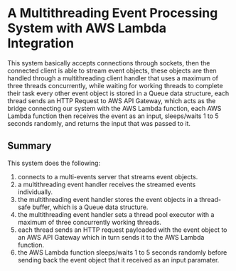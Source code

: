 # A Multithreading Event Processing System with AWS Lambda Integration
This system basically accepts connections through sockets, then the connected client is able to stream event objects,
these objects are then handled through a multithreading client handler that uses a maximum of three threads concurrently,
while waiting for working threads to complete their task every other event object is stored in a Queue data structure,
each thread sends an HTTP Request to AWS API Gateway, which acts as the bridge connecting our system with the AWS Lambda
function, each AWS Lambda function then receives the event as an input, sleeps/waits 1 to 5 seconds randomly, and returns
the input that was passed to it.

## Summary
This system does the following:
1. connects to a multi-events server that streams event objects.
1. a multithreading event handler receives the streamed events individually.
1. the multithreading event handler stores the event objects in a thread-safe buffer, which is a Queue data structure.
1. the multithreading event handler sets a thread pool executor with a maximum of three concurrently working threads.
1. each thread sends an HTTP request payloaded with the event object to an AWS API Gateway which in turn sends it to the AWS Lambda function.
1. the AWS Lambda function sleeps/waits 1 to 5 seconds randomly before sending back the event object that it received as an input paramater.
